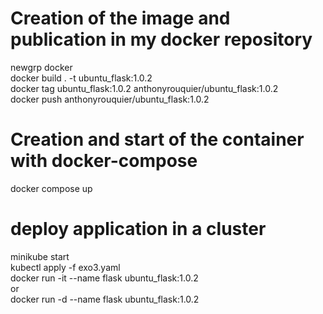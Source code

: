 # Creation of the image and publication in my docker repository
newgrp docker   
docker build . -t ubuntu_flask:1.0.2  
docker tag ubuntu_flask:1.0.2 anthonyrouquier/ubuntu_flask:1.0.2  
docker push anthonyrouquier/ubuntu_flask:1.0.2

# Creation and start of the container with docker-compose
docker compose up

# deploy application in a cluster 

minikube start  
kubectl apply -f exo3.yaml  
docker run -it --name flask  ubuntu_flask:1.0.2   
or  
docker run -d --name flask  ubuntu_flask:1.0.2
